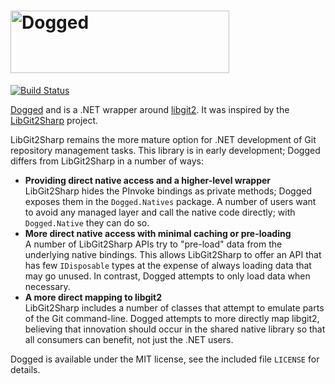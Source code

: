 <h1><img src="http://dogged.app/images/logo.png" alt="Dogged" width="350" height="100"></h1>

[![Build Status](https://github.com/ethomson/dogged/workflows/CI/badge.svg)](https://github.com/ethomson/dogged/actions)

[Dogged](https://github.com/ethomson/dogged) and is a .NET wrapper around
[libgit2](https://github.com/libgit2/libgit2).  It was inspired by the
[LibGit2Sharp](https://github.com/libgit2/libgit2sharp) project.

LibGit2Sharp remains the more mature option for .NET development of Git
repository management tasks.  This library is in early development;
Dogged differs from LibGit2Sharp in a number of ways:

* **Providing direct native access and a higher-level wrapper**  
  LibGit2Sharp hides the PInvoke bindings as private methods; Dogged
  exposes them in the `Dogged.Natives` package.  A number of users want
  to avoid any managed layer and call the native code directly; with
  `Dogged.Native` they can do so.
* **More direct native access with minimal caching or pre-loading**  
  A number of LibGit2Sharp APIs try to "pre-load" data from the underlying
  native bindings.  This allows LibGit2Sharp to offer an API that has few
  `IDisposable` types at the expense of always loading data that may go
  unused.  In contrast, Dogged attempts to only load data when necessary.
* **A more direct mapping to libgit2**  
  LibGit2Sharp includes a number of classes that attempt to emulate parts
  of the Git command-line.  Dogged attempts to more directly map libgit2,
  believing that innovation should occur in the shared native library so
  that all consumers can benefit, not just the .NET users.

Dogged is available under the MIT license, see the included file `LICENSE`
for details.
